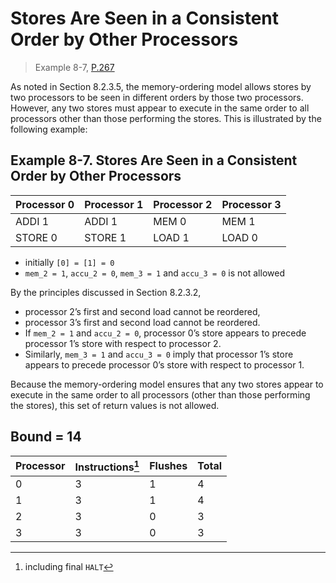 # Stores Are Seen in a Consistent Order by Other Processors

> Example 8-7, [P.267](https://software.intel.com/sites/default/files/managed/7c/f1/253668-sdm-vol-3a.pdf#page=267)

As noted in Section 8.2.3.5, the memory-ordering model allows stores by two processors to be seen in different orders by those two processors.
However, any two stores must appear to execute in the same order to all processors other than those performing the stores.
This is illustrated by the following example:

## Example 8-7. Stores Are Seen in a Consistent Order by Other Processors

| Processor 0 | Processor 1 | Processor 2 | Processor 3 |
| ----------- | ----------- | ----------- | ----------- |
| ADDI 1      | ADDI 1      | MEM 0       | MEM 1       |
| STORE 0     | STORE 1     | LOAD 1      | LOAD 0      |

* initially `[0] = [1] = 0`
* `mem_2 = 1`, `accu_2 = 0`, `mem_3 = 1` and `accu_3 = 0` is not allowed

By the principles discussed in Section 8.2.3.2,

* processor 2’s first and second load cannot be reordered,
* processor 3’s first and second load cannot be reordered.
* If `mem_2 = 1` and `accu_2 = 0`, processor 0’s store appears to precede processor 1’s store with respect to processor 2.
* Similarly, `mem_3 = 1` and `accu_3 = 0` imply that processor 1’s store appears to precede processor 0’s store with respect to processor 1.

Because the memory-ordering model ensures that any two stores appear to execute in the same order to all processors (other than those performing the stores), this set of return values is not allowed.

## Bound = 14

| Processor | Instructions[^1]  | Flushes | Total |
| --------- | ----------------  | ------- | ----- |
| 0         | 3                 | 1       | 4     |
| 1         | 3                 | 1       | 4     |
| 2         | 3                 | 0       | 3     |
| 3         | 3                 | 0       | 3     |

[^1]: including final `HALT`
